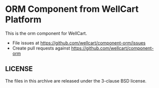 ORM Component from WellCart Platform
=========================

This is the orm component for WellCart.

- File issues at https://github.com/wellcart/component-orm/issues
- Create pull requests against https://github.com/wellcart/component-orm

LICENSE
-------

The files in this archive are released under the 3-clause BSD license.

